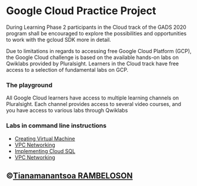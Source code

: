 # Google Cloud Practice Project 
 During Learning Phase 2 participants in the Cloud track of the GADS 2020 program shall be encouraged to explore the possibilities and opportunities to work with the gcloud SDK more in detail.

 Due to limitations in regards to accessing free Google Cloud Platform (GCP), the Google Cloud challenge is based on the available hands-on labs on Qwiklabs provided by Pluralsight. Learners in the Cloud track have free access to a selection of fundamental labs on GCP.

### The playground

All Google Cloud learners have access to multiple learning channels on Pluralsight. Each channel provides access to several video courses, and you have access to various labs through Qwiklabs

### Labs in command line instructions

* [Creating Virtual Machine](https://github.com/rmanantsoa/GoogleCloudPracticeProject/blob/master/Creating_Virtual_Machines/README.md)
* [VPC Networking](https://github.com/rmanantsoa/GoogleCloudPracticeProject/blob/master/VPC_networking/README.md)
* [Implementing Cloud SQL](https://github.com/rmanantsoa/GoogleCloudPracticeProject/blob/master/Implementing_Cloud_SQL/README.md)
* [VPC Networking](https://github.com/rmanantsoa/GoogleCloudPracticeProject/blob/master/VPC_networking/README.md)




## &copy;[Tianamanantsoa RAMBELOSON](https://www.linkedin.com/in/tianamanantsoa-rambeloson/)

